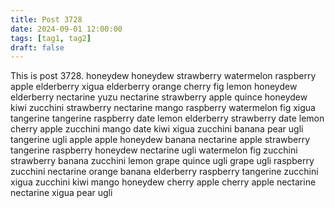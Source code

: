 ```yaml
---
title: Post 3728
date: 2024-09-01 12:00:00
tags: [tag1, tag2]
draft: false
---
```

This is post 3728.
honeydew
honeydew
strawberry
watermelon
raspberry
apple
elderberry
xigua
elderberry
orange
cherry
fig
lemon
honeydew
elderberry
nectarine
yuzu
nectarine
strawberry
apple
quince
honeydew
kiwi
zucchini
strawberry
nectarine
mango
raspberry
watermelon
fig
xigua
tangerine
tangerine
raspberry
date
lemon
elderberry
strawberry
date
lemon
cherry
apple
zucchini
mango
date
kiwi
xigua
zucchini
banana
pear
ugli
tangerine
ugli
apple
apple
honeydew
banana
nectarine
apple
strawberry
tangerine
raspberry
honeydew
nectarine
ugli
watermelon
fig
zucchini
strawberry
banana
zucchini
lemon
grape
quince
ugli
grape
ugli
raspberry
zucchini
nectarine
orange
banana
elderberry
raspberry
tangerine
zucchini
xigua
zucchini
kiwi
mango
honeydew
cherry
apple
cherry
apple
nectarine
nectarine
xigua
pear
ugli
